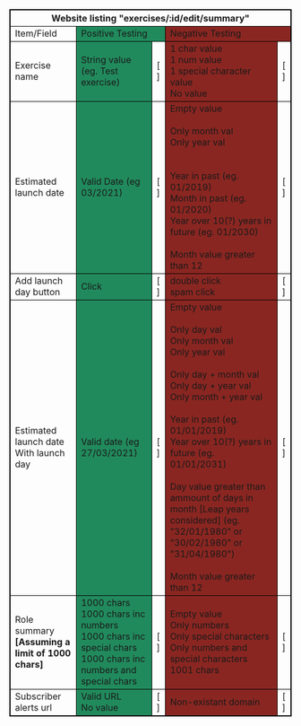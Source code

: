 <table style="border: 1px solid black;">
  <thead>
    <tr>
      <th colspan="5" style="border: 1px solid black;">Website listing "exercises/:id/edit/summary"</th>
    </tr>
  </thead>
    <tbody style="border: 1px solid black;">
        <tr style="border: 1px solid black;">
        <td style="border: 1px solid black;">Item/Field</td>
        <td colspan="2" style="border: 1px solid black; background-color: #218a5c;">Positive Testing</td>
        <td colspan="2" style="border: 1px solid black; background-color: #8a2621;">Negative Testing</td>
        </tr>
        <tr >
        <td style="border: 1px solid black;">Exercise name</td>
        <td style="border: 1px solid black; background-color: #218a5c;">String value (eg. Test exercise)</td>
        <td style="border: 1px solid black;">[ ]</td>
        <td style="border: 1px solid black; background-color: #8a2621;" >
            1 char value<br>
            1 num value<br>
            1 special character value<br>
            No value<br>
        <td style="border: 1px solid black;">[ ]</td>
        </tr>
        <tr >
        <td style="border: 1px solid black;">Estimated launch date</td>
        <td style="border: 1px solid black; background-color: #218a5c;">Valid Date (eg 03/2021)</td>
        <td style="border: 1px solid black;">[ ]</td>
        <td style="border: 1px solid black; background-color: #8a2621;">
        Empty value<br>
        <br>
        Only month val<br>
        Only year val<br>
        <br>
        <br>
        Year in past (eg. 01/2019)<br>
        Month in past (eg. 01/2020)<br>
        Year over 10(?) years in future (eg. 01/2030)<br>
        <br>
        Month value greater than 12<br>
        </td>
        <td style="border: 1px solid black;">[ ]</td>
        </tr>
        <tr >
        <td style="border: 1px solid black;">Add launch day button</td>
        <td style="border: 1px solid black; background-color: #218a5c;">Click</td>
        <td style="border: 1px solid black;">[ ]</td>
        <td style="border: 1px solid black; background-color: #8a2621;">
        double click<br>
        spam click<br>
        </td>
        <td style="border: 1px solid black;">[ ]</td>
        </tr>
        <tr >
            <td style="border: 1px solid black;">Estimated launch date With launch day</td>
            <td style="border: 1px solid black; background-color: #218a5c;">
                Valid date (eg 27/03/2021)
            </td>
            <td style="border: 1px solid black;">[ ]</td>
            <td style="border: 1px solid black; background-color: #8a2621;">
                Empty value<br>
                <br>
                Only day val<br>
                Only month val<br>
                Only year val<br>
                <br>
                Only day + month val<br>
                Only day + year val<br>
                Only month + year val<br>
                <br>
                Year in past (eg. 01/01/2019)<br>
                Year over 10(?) years in future (eg. 01/01/2031)<br>
                <br>
                Day value greater than ammount of days in month [Leap years considered] (eg. "32/01/1980" or "30/02/1980" or "31/04/1980")<br>
                <br>
                Month value greater than 12<br>
            </td>
            <td style="border: 1px solid black;">[ ]</td>
        </tr>
        <tr >
            <td style="border: 1px solid black;">Role summary<br>
            <strong>[Assuming a limit of 1000 chars]</strong><br>
            </td>
            <td style="border: 1px solid black; background-color: #218a5c;">
                1000 chars<br>
                1000 chars inc numbers<br>
                1000 chars inc special chars<br>
                1000 chars inc numbers and special chars<br>
            </td>
            <td style="border: 1px solid black;">[ ]</td>
            <td style="border: 1px solid black; background-color: #8a2621;">
                Empty value<br>
                Only numbers<br>
                Only special characters<br>
                Only numbers and special characters<br>
                1001 chars<br>
            </td>
            <td style="border: 1px solid black;">[ ]</td>
        </tr>
        <tr >
            <td style="border: 1px solid black;">Subscriber alerts url</td>
            <td style="border: 1px solid black; background-color: #218a5c;">
                Valid URL<br>
                No value<br>
            </td>
            <td style="border: 1px solid black;">[ ]</td>
            <td style="border: 1px solid black; background-color: #8a2621;">
                Non-existant domain<br>
            </td>
            <td style="border: 1px solid black;">[ ]</td>
        </tr>
    </tbody>
</table>